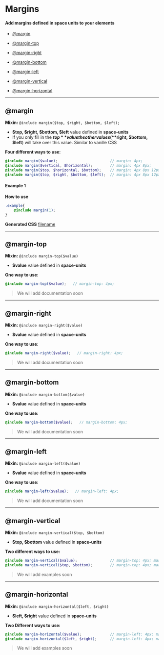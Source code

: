 # Margins
#### Add margins defined in space units to your elements

- [@margin](#margin) 


- [@margin-top](#margin-top)
- [@margin-right](#margin-right)
- [@margin-bottom](#margin-bottom)
- [@margin-left](#margin-left)


- [@margin-vertical](#margin-vertical)
- [@margin-horizontal](#margin-horizontal)


---
## @margin

**Mixin:** `@include margin($top, $right, $bottom, $left);`

- **$top, $right, $bottom, $left** value defined in **space-units**
- If you only fill in the **$top** value the other values (**$right, $bottom, $left**) will take over this value. Similar to vanille CSS

**Four different ways to use:**
```scss
@include margin($value);                        // margin: 4px;
@include margin($vertical, $horizontal);        // margin: 4px 8px;
@include margin($top, $horizontal, $bottom);    // margin: 4px 8px 12px;
@include margin($top, $right, $bottom, $left);  // margin: 4px 8px 12px 16px;
```

#### Example 1
<!-- tabs:start -->

**How to use**
```scss
.example{
	@include margin(1);
}
``` 
**Generated CSS**
[filename](_examples/margin.md ':include')

<!-- tabs:end -->


---
## @margin-top
**Mixin:** `@include margin-top($value)`

- **$value** value defined in **space-units**

**One way to use:**
```scss
@include margin-top($value);   // margin-top: 4px; 
```
> We will add documentation soon

---
## @margin-right
**Mixin:** `@include margin-right($value)`

- **$value** value defined in **space-units**

**One way to use:**
```scss
@include margin-right($value);   // margin-right: 4px; 
```
> We will add documentation soon

---
## @margin-bottom
**Mixin:** `@include margin-bottom($value)`

- **$value** value defined in **space-units**

**One way to use:**
```scss
@include margin-bottom($value);   // margin-bottom: 4px; 
```
> We will add documentation soon

---
## @margin-left
**Mixin:** `@include margin-left($value)`

- **$value** value defined in **space-units**

**One way to use:**
```scss
@include margin-left($value);   // margin-left: 4px; 
```
> We will add documentation soon


---
## @margin-vertical
**Mixin:** `@include margin-vertical($top, $bottom)`

- **$top, $bottom** value defined in **space-units**

**Two different ways to use:**
```scss
@include margin-vertical($value);               // margin-top: 4px; margin-bottom: 4px;
@include margin-vertical($top, $bottom);        // margin-top: 4px; margin-bottom: 8px;
```
> We will add examples soon

---
## @margin-horizontal
**Mixin:** `@include margin-horizontal($left, $right)`

- **$left, $right** value defined in **space-units**

**Two Different ways to use:**
```scss
@include margin-horizontal($value);             // margin-left: 4px; margin-right: 4px;
@include margin-horizontal($left, $right);      // margin-left: 4px; margin-right: 8px;
```

> We will add examples soon
